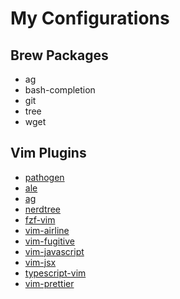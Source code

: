 # My Configurations

## Brew Packages
- ag
- bash-completion
- git
- tree
- wget

## Vim Plugins
- [pathogen](https://github.com/tpope/vim-pathogen)
- [ale](https://github.com/w0rp/ale)
- [ag](https://github.com/rking/ag.vim)
- [nerdtree](https://github.com/scrooloose/nerdtree)
- [fzf-vim](https://github.com/junegunn/fzf.vim)
- [vim-airline](https://github.com/vim-airline/vim-airline)
- [vim-fugitive](https://github.com/tpope/vim-fugitive)
- [vim-javascript](https://github.com/pangloss/vim-javascript)
- [vim-jsx](https://github.com/mxw/vim-jsx)
- [typescript-vim](https://github.com/leafgarland/typescript-vim)
- [vim-prettier](https://github.com/prettier/vim-prettier)
